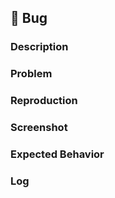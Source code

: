 ## 🐛 Bug

### Description
<!-- Bug 발생 시 작성해주세요. -->

### Problem
<!-- 무슨 문제가 발생했는지 설명해주세요. -->

### Reproduction
<!-- 버그 재현 방법을 설명해주세요. -->

### Screenshot
<!-- 이해를 돕기 위해 스크린샷을 첨부해주세요. -->

### Expected Behavior
<!-- 버그가 없었을 때 어떤 결과가 나왔어야 하는지 설명해주세요. -->

### Log
<!-- 에러 로그를 복사해서 첨부해주세요. -->
